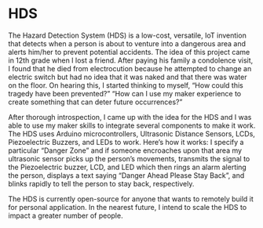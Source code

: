 # HDS
The Hazard Detection System (HDS) is a low-cost, versatile, IoT invention that detects when a person is about to venture into a dangerous area and alerts him/her to prevent potential accidents.
The idea of this project came in 12th grade when I lost a friend. After paying his family a condolence visit, I found that he died from electrocution because he attempted to change an electric switch but had no idea that it was naked and that there was water on the floor. On hearing this, I started thinking to myself, “How could this tragedy have been prevented?” “How can I use my maker experience to create something that can deter future occurrences?”

After thorough introspection, I came up with the idea for the HDS and I was able to use my maker skills to integrate several components to make it work. The HDS uses Arduino microcontrollers, Ultrasonic Distance Sensors, LCDs, Piezoelectric Buzzers, and LEDs to work. Here’s how it works: I specify a particular “Danger Zone” and if someone encroaches upon that area my ultrasonic sensor picks up the person’s movements, transmits the signal to the Piezoelectric buzzer, LCD, and LED which then rings an alarm alerting the person, displays a text saying “Danger Ahead Please Stay Back”, and blinks rapidly to tell the person to stay back, respectively.

The HDS is currently open-source for anyone that wants to remotely build it for personal application. In the nearest future, I intend to scale the HDS to impact a greater number of people.

